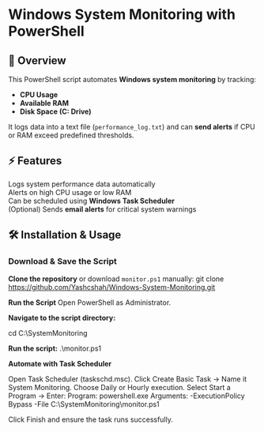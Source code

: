 # Windows System Monitoring with PowerShell

## 📌 Overview
This PowerShell script automates **Windows system monitoring** by tracking:
- **CPU Usage**
- **Available RAM**
- **Disk Space (C: Drive)**

It logs data into a text file (`performance_log.txt`) and can **send alerts** if CPU or RAM exceed predefined thresholds.

## ⚡ Features
 Logs system performance data automatically  
 Alerts on high CPU usage or low RAM  
 Can be scheduled using **Windows Task Scheduler**  
 (Optional) Sends **email alerts** for critical system warnings  

## 🛠️ Installation & Usage
### **Download & Save the Script**
 **Clone the repository** or download `monitor.ps1` manually:
   git clone https://github.com/Yashcshah/Windows-System-Monitoring.git
   
 **Run the Script**
Open PowerShell as Administrator.

**Navigate to the script directory:**

cd C:\SystemMonitoring

**Run the script:**
.\monitor.ps1

 **Automate with Task Scheduler**

Open Task Scheduler (taskschd.msc).
Click Create Basic Task → Name it System Monitoring.
Choose Daily or Hourly execution.
Select Start a Program → Enter:
Program: powershell.exe
Arguments: -ExecutionPolicy Bypass -File C:\SystemMonitoring\monitor.ps1

Click Finish and ensure the task runs successfully.
